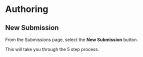 # Authoring
## New Submission

From the Submissions page, select the **New Submission** button.

This will take you through the 5 step process.

